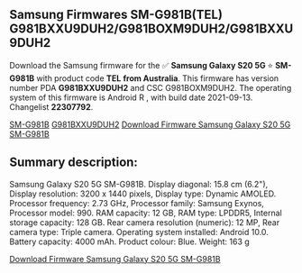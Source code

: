 <h2>Samsung Firmwares SM-G981B(TEL) G981BXXU9DUH2/G981BOXM9DUH2/G981BXXU9DUH2</h2>
Download the Samsung firmware for the ✅ <strong>Samsung Galaxy S20 5G </strong> ⭐ <strong>SM-G981B</strong> with product code <strong>TEL</strong> <strong> from Australia</strong>. This firmware has version number PDA <strong>G981BXXU9DUH2</strong> and CSC G981BOXM9DUH2. The operating system of this firmware is Android R , with build date 2021-09-13. Changelist <strong>22307792</strong>.


[SM-G981B](https://samfirm.shop/samsung/model/SM-G981B)
[G981BXXU9DUH2](https://samfirm.shop/samsung/pda/G981BXXU9DUH2)
[Download Firmware Samsung Galaxy S20 5G SM-G981B](https://samfirm.shop/samsung/firmware/455177)
<h2>Summary description:</h2>
<p>Samsung Galaxy S20 5G SM-G981B. Display diagonal: 15.8 cm (6.2"), Display resolution: 3200 x 1440 pixels, Display type: Dynamic AMOLED. Processor frequency: 2.73 GHz, Processor family: Samsung Exynos, Processor model: 990. RAM capacity: 12 GB, RAM type: LPDDR5, Internal storage capacity: 128 GB. Rear camera resolution (numeric): 12 MP, Rear camera type: Triple camera. Operating system installed: Android 10.0. Battery capacity: 4000 mAh. Product colour: Blue. Weight: 163 g</p>


[Download Firmware Samsung Galaxy S20 5G SM-G981B](https://samfirm.shop/samsung/firmware/455177)
